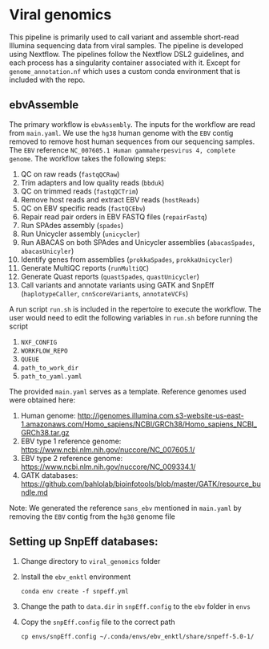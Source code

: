 # Viral genomics

This pipeline is primarily used to call variant and assemble short-read Illumina 
sequencing data from viral samples. The pipeline is developed using Nextflow. 
The pipelines follow the Nextflow DSL2 guidelines, and each process has a 
singularity container associated with it. Except for `genome_annotation.nf` 
which uses a custom conda environment that is included with the repo. 

## ebvAssemble

The primary workflow is `ebvAssembly`. The inputs for the workflow are read from
`main.yaml`. We use the `hg38` human genome with the `EBV` contig removed to 
remove host human sequences from our sequencing samples. The `EBV` reference 
`NC_007605.1 Human gammaherpesvirus 4, complete genome`. The workflow takes the 
following steps:

1. QC on raw reads (`fastqQCRaw`)
2. Trim adapters and low quality reads (`bbduk`)
3. QC on trimmed reads (`fastqQCTrim`)
4. Remove host reads and extract EBV reads (`hostReads`)
5. QC on EBV specific reads (`fastQCEbv`)
6. Repair read pair orders in EBV FASTQ files (`repairFastq`)
7. Run SPAdes assembly (`spades`)
8. Run Unicycler assembly (`unicycler`)
9. Run ABACAS on both SPAdes and Unicycler assemblies (`abacasSpades`, `abacasUnicyler`)
10. Identify genes from assemblies (`prokkaSpades`, `prokkaUnicycler`)
11. Generate MultiQC reports (`runMultiQC`)
12. Generate Quast reports (`quastSpades`, `quastUnicycler`)
13. Call variants and annotate variants using GATK and SnpEff (`haplotypeCaller`, `cnnScoreVariants`, `annotateVCFs`)

A run script `run.sh` is included in the repertoire to execute the workflow. The
user would need to edit the following variables in `run.sh` before running the 
script
1. `NXF_CONFIG`
2. `WORKFLOW_REPO`
3. `QUEUE`
4. `path_to_work_dir`
5. `path_to_yaml.yaml`

The provided `main.yaml` serves as a template. Reference genomes used were 
obtained here:
1. Human genome: http://igenomes.illumina.com.s3-website-us-east-1.amazonaws.com/Homo_sapiens/NCBI/GRCh38/Homo_sapiens_NCBI_GRCh38.tar.gz
2. EBV type 1 reference genome: https://www.ncbi.nlm.nih.gov/nuccore/NC_007605.1/
3. EBV type 2 reference genome: https://www.ncbi.nlm.nih.gov/nuccore/NC_009334.1/
4. GATK databases: https://github.com/bahlolab/bioinfotools/blob/master/GATK/resource_bundle.md


Note: We generated the reference `sans_ebv` mentioned in `main.yaml` by removing
the `EBV` contig from the `hg38` genome file

## Setting up SnpEff databases:

1. Change directory to `viral_genomics` folder
2. Install the `ebv_enktl` environment
   
   ```{sh}
   conda env create -f snpeff.yml
   ```

3. Change the path to `data.dir` in `snpEff.config` to the `ebv` folder in `envs`   
4. Copy the `snpEff.config` file to the correct path
   
   ```{sh}
   cp envs/snpEff.config ~/.conda/envs/ebv_enktl/share/snpeff-5.0-1/
   ```
